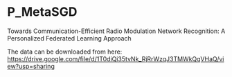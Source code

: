 # P_MetaSGD
Towards Communication-Efficient Radio Modulation Network Recognition: A Personalized Federated Learning Approach

The data can be downloaded from here:
https://drive.google.com/file/d/1T0diQi35tvNk_RjRrWzqJ3TMWkQqVHaQ/view?usp=sharing
